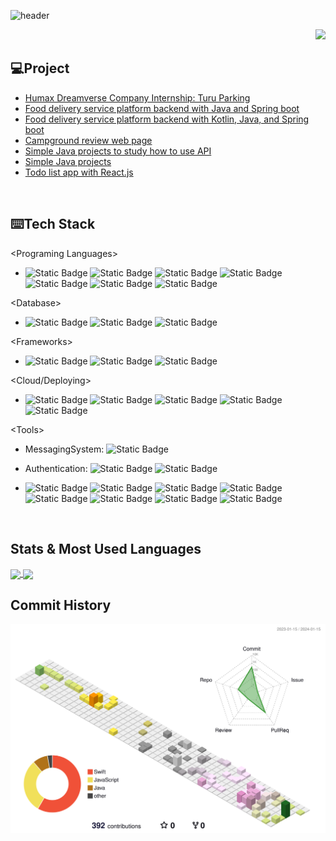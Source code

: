 ![header](https://capsule-render.vercel.app/api?type=waving&color=timeAuto&section=header&height=130&text=👋🏻+Hi+there+!&animation=blink&fontSize=80&fontAlignY=60&fontColor=000000)

<p align="right">
  <a href="https://hits.seeyoufarm.com">
    <img src="https://hits.seeyoufarm.com/api/count/incr/badge.svg?url=https%3A%2F%2Fgithub.com%2Fnakim81%2Fhit-counter&count_bg=%2347D7C7&title_bg=%23555555&icon=&icon_color=%23AE8080&title=Welcome%21&edge_flat=false">
  </a>
</p>

## 💻Project


- [Humax Dreamverse Company Internship: Turu Parking](https://github.com/nakim81/Humax-Dreamverse-Company-Internship.git)
- [Food delivery service platform backend with Java and Spring boot](https://github.com/nakim81/Java-Delivery-Service-Platform-Backend.git)
- [Food delivery service platform backend with Kotlin, Java, and Spring boot](https://github.com/nakim81/Java-Delivery-Service-Platform-Backend.git)
- [Campground review web page](https://github.com/nakim81/CampgroundWebPage-JavaScript.git)
- [Simple Java projects to study how to use API](https://github.com/nakim81/JavaStudy-HowToUseAPIs.git)
- [Simple Java projects](https://github.com/nakim81/JAVA-Projects.git)
- [Todo list app with React.js](https://github.com/nakim81/TodoList-React.git)

<br>

## ⌨️Tech Stack


<Programing Languages\>

- <img alt="Static Badge" src="https://img.shields.io/badge/Java-%23437291?style=flat&logo=openjdk&logoColor=white"> <img alt="Static Badge" src="https://img.shields.io/badge/Javascript-%23F7DF1E?style=flat&logo=javascript&logoColor=white"> <img alt="Static Badge" src="https://img.shields.io/badge/Swift-%23F05138?style=flat&logo=swift&logoColor=white"> <img alt="Static Badge" src="https://img.shields.io/badge/Kotlin-%237F52FF?style=flat&logo=kotlin&logoColor=white"> <img alt="Static Badge" src="https://img.shields.io/badge/Python-%233776AB?style=flat&logo=python&logoColor=white"> <img alt="Static Badge" src="https://img.shields.io/badge/HTML-%23E34F26?style=flat&logo=html5&logoColor=white"> <img alt="Static Badge" src="https://img.shields.io/badge/CSS-%231572B6?style=flat&logo=css3&logoColor=white">

<Database\>

- <img alt="Static Badge" src="https://img.shields.io/badge/MySQL-%234479A1?style=flat&logo=mysql&logoColor=white"> <img alt="Static Badge" src="https://img.shields.io/badge/MongoDB-%2347A248?style=flat&logo=mongodb&logoColor=white"> <img alt="Static Badge" src="https://img.shields.io/badge/Firebase-%23FFCA28?style=flat&logo=firebase&logoColor=white">

<Frameworks\>

- <img alt="Static Badge" src="https://img.shields.io/badge/SpringBoot-%236DB33F?style=flat&logo=springboot&logoColor=white"> <img alt="Static Badge" src="https://img.shields.io/badge/Node.js-%23339933?style=flat&logo=Node.js&logoColor=white"> <img alt="Static Badge" src="https://img.shields.io/badge/React.js-%2361DAFB?style=flat&logo=react&logoColor=white">

<Cloud/Deploying>

- <img alt="Static Badge" src="https://img.shields.io/badge/GitHub%20Actions-%232088FF?style=flat&logo=github%20actions&logoColor=white"> <img alt="Static Badge" src="https://img.shields.io/badge/AWS-%23232F3E?style=flat&logo=amazon%20aws&logoColor=white"> <img alt="Static Badge" src="https://img.shields.io/badge/Amazon%20EC2-%23FF9900?style=flat&logo=amazon%20ec2&logoColor=white"> <img alt="Static Badge" src="https://img.shields.io/badge/Docker-%232496ED?style=flat&logo=docker&logoColor=white"> <img alt="Static Badge" src="https://img.shields.io/badge/NGINX-%23009639?style=flat&logo=nginx&logoColor=white">

<Tools\>

- MessagingSystem: <img alt="Static Badge" src="https://img.shields.io/badge/RabbitMQ-%23FF6600?style=flat&logo=rabbitmq&logoColor=white">
- Authentication: <img alt="Static Badge" src="https://img.shields.io/badge/JWT-white?style=flat&logo=json%20web%20tokens&logoColor=%23000000"> <img alt="Static Badge" src="https://img.shields.io/badge/Spring%20Security-%236DB33F?style=flat&logo=spring%20security&logoColor=white">

- <img alt="Static Badge" src="https://img.shields.io/badge/Spring%20JPA-%236DB33F?style=flat&logoColor=white"> <img alt="Static Badge" src="https://img.shields.io/badge/Git-%23F05032?style=flat&logo=git&logoColor=white"> <img alt="Static Badge" src="https://img.shields.io/badge/GitHub-%23181717?style=flat&logo=github&logoColor=white"> <img alt="Static Badge" src="https://img.shields.io/badge/Xcode-%23147EFB?style=flat&logo=xcode&logoColor=white"> <img alt="Static Badge" src="https://img.shields.io/badge/VSCode-%23007ACC?style=flat&logo=visual%20studio%20code&logoColor=white"> <img alt="Static Badge" src="https://img.shields.io/badge/Notion-white?style=flat&logo=notion&logoColor=black"> <img alt="Static Badge" src="https://img.shields.io/badge/IntelliJ-white?style=flat&logo=Intellij%20IDEA&logoColor=%23000000"> <img alt="Static Badge" src="https://img.shields.io/badge/MySQL%20Workbench-%234479A1?style=flat&logoColor=%23000000">

<br>

## Stats & Most Used Languages

<a href="https://github.com/nakim81/github-readme-stats">
  <img height=200 align="center" src="https://github-readme-stats.vercel.app/api?username=nakim81&rank_icon=github&show_icons=true&theme=shadow_blue" />
</a>
<a href="https://github.com/nakim81/convoychat">
  <img height=200 align="center" src="https://github-readme-stats.vercel.app/api/top-langs/?username=nakim81&layout=compact" />
</a>


<br>

## Commit History

![](./profile-3d-contrib/profile-south-season-animate.svg)

